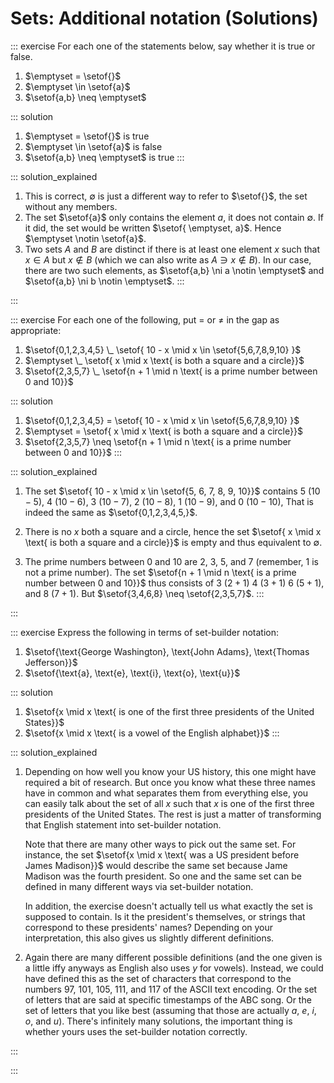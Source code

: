 # Sets: Additional notation (Solutions)

::: exercise
For each one of the statements below, say whether it is true or false.

1. $\emptyset = \setof{}$
1. $\emptyset \in \setof{a}$
1. $\setof{a,b} \neq \emptyset$

::: solution
1. $\emptyset = \setof{}$ is true
1. $\emptyset \in \setof{a}$ is false
1. $\setof{a,b} \neq \emptyset$ is true
:::

::: solution_explained
1. This is correct, $\emptyset$ is just a different way to refer to $\setof{}$, the set without any members.
1. The set $\setof{a}$ only contains the element $a$, it does not contain $\emptyset$.
   If it did, the set would be written $\setof{ \emptyset, a}$.
   Hence $\emptyset \notin \setof{a}$.
1. Two sets $A$ and $B$ are distinct if there is at least one element $x$ such that $x \in A$ but $x \notin B$ (which we can also write as $A \ni x \notin B$).
   In our case, there are two such elements, as $\setof{a,b} \ni a \notin \emptyset$ and $\setof{a,b} \ni b \notin \emptyset$.
:::

:::

::: exercise
For each one of the following, put $=$ or $\neq$ in the gap as appropriate:

1. $\setof{0,1,2,3,4,5} \_ \setof{ 10 - x \mid x \in \setof{5,6,7,8,9,10} }$
1. $\emptyset \_ \setof{ x \mid x \text{ is both a square and a circle}}$
1. $\setof{2,3,5,7} \_ \setof{n + 1 \mid n \text{ is a prime number between 0 and 10}}$

::: solution
1. $\setof{0,1,2,3,4,5} = \setof{ 10 - x \mid x \in \setof{5,6,7,8,9,10} }$
1. $\emptyset = \setof{ x \mid x \text{ is both a square and a circle}}$
1. $\setof{2,3,5,7} \neq \setof{n + 1 \mid n \text{ is a prime number between 0 and 10}}$
:::

::: solution_explained
1.  The set $\setof{ 10 - x \mid x \in \setof{5, 6, 7, 8, 9, 10}}$ contains
    $5$ ($10 - 5$),
    $4$ ($10 - 6$),
    $3$ ($10 - 7$),
    $2$ ($10 - 8$),
    $1$ ($10 - 9$),
    and
    $0$ ($10 - 10$),
    That is indeed the same as $\setof{0,1,2,3,4,5,}$.

1.  There is no $x$ both a square and a circle, hence the set $\setof{ x \mid x \text{ is both a square and a circle}}$ is empty and thus equivalent to $\emptyset$.

1.  The prime numbers between 0 and 10 are 2, 3, 5, and 7 (remember, 1 is not a prime number).
    The set $\setof{n + 1 \mid n \text{ is a prime number between 0 and 10}}$ thus consists of
    $3$ ($2 + 1$)
    $4$ ($3 + 1$)
    $6$ ($5 + 1$),
    and
    $8$ ($7 + 1$).
    But $\setof{3,4,6,8} \neq \setof{2,3,5,7}$.
:::

:::

::: exercise
Express the following in terms of set-builder notation:

1. $\setof{\text{George Washington}, \text{John Adams}, \text{Thomas Jefferson}}$
1. $\setof{\text{a}, \text{e}, \text{i}, \text{o}, \text{u}}$

::: solution
1. $\setof{x \mid x \text{ is one of the first three presidents of the United States}}$
1. $\setof{x \mid x \text{ is a vowel of the English alphabet}}$
:::

::: solution_explained
1. Depending on how well you know your US history, this one might have required a bit of research.
   But once you know what these three names have in common and what separates them from everything else, you can easily talk about the set of all $x$ such that $x$ is one of the first three presidents of the United States.
   The rest is just a matter of transforming that English statement into set-builder notation.

   Note that there are many other ways to pick out the same set.
   For instance, the set $\setof{x \mid x \text{ was a US president before James Madison}}$ would describe the same set because Jame Madison was the fourth president.
   So one and the same set can be defined in many different ways via set-builder notation.

   In addition, the exercise doesn't actually tell us what exactly the set is supposed to contain.
   Is it the president's themselves, or strings that correspond to these presidents' names?
   Depending on your interpretation, this also gives us slightly different definitions.

1. Again there are many different possible definitions (and the one given is a little iffy anyways as English also uses *y* for vowels).
   Instead, we could have defined this as the set of characters that correspond to the numbers 97, 101, 105, 111, and 117 of the ASCII text encoding.
   Or the set of letters that are said at specific timestamps of the ABC song.
   Or the set of letters that you like best (assuming that those are actually *a*, *e*, *i*, *o*, and *u*).
   There's infinitely many solutions, the important thing is whether yours uses the set-builder notation correctly.
   
:::

:::

